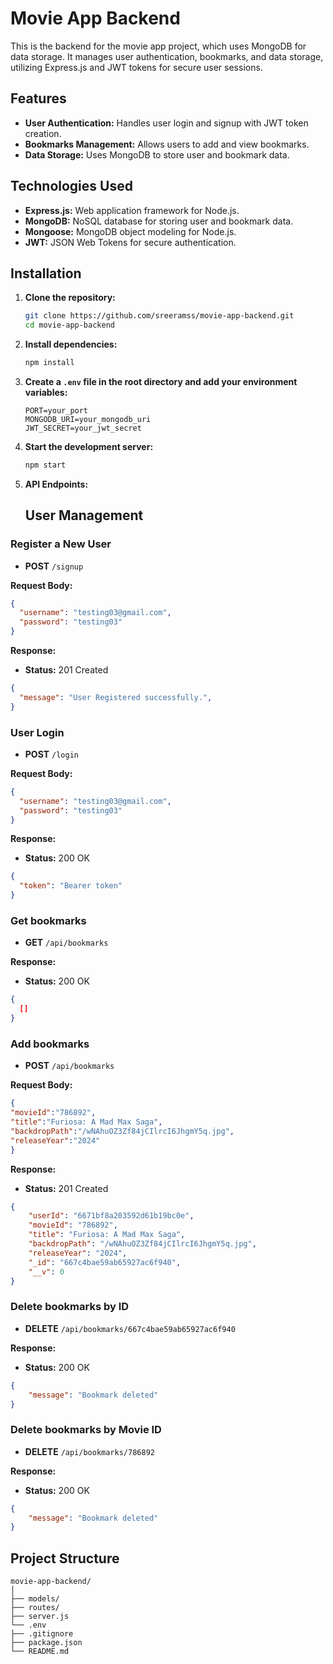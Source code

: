 # Movie App Backend

This is the backend for the movie app project, which uses MongoDB for data storage. It manages user authentication, bookmarks, and data storage, utilizing Express.js and JWT tokens for secure user sessions.

## Features

- **User Authentication:** Handles user login and signup with JWT token creation.
- **Bookmarks Management:** Allows users to add and view bookmarks.
- **Data Storage:** Uses MongoDB to store user and bookmark data.

## Technologies Used

- **Express.js:** Web application framework for Node.js.
- **MongoDB:** NoSQL database for storing user and bookmark data.
- **Mongoose:** MongoDB object modeling for Node.js.
- **JWT:** JSON Web Tokens for secure authentication.

## Installation

1. **Clone the repository:**
    ```sh
    git clone https://github.com/sreeramss/movie-app-backend.git
    cd movie-app-backend
    ```

2. **Install dependencies:**
    ```sh
    npm install
    ```

3. **Create a `.env` file in the root directory and add your environment variables:**
    ```env
    PORT=your_port
    MONGODB_URI=your_mongodb_uri
    JWT_SECRET=your_jwt_secret
    ```

4. **Start the development server:**
    ```sh
    npm start
    ```

5. **API Endpoints:**
    ## User Management

### Register a New User

- **POST** `/signup`

**Request Body:**

```json
{
  "username": "testing03@gmail.com",
  "password": "testing03"
}
```

**Response:**

- **Status:** 201 Created

```json
{
  "message": "User Registered successfully.",
}
```

### User Login

- **POST** `/login`

**Request Body:**

```json
{
  "username": "testing03@gmail.com",
  "password": "testing03"
}
```

**Response:**

- **Status:** 200 OK

```json
{
  "token": "Bearer token"
}
```

### Get bookmarks

- **GET** `/api/bookmarks`


**Response:**

- **Status:** 200 OK

```json
{
  []
}
```

### Add bookmarks

- **POST** `/api/bookmarks`

**Request Body:**

```json
{
"movieId":"786892",
"title":"Furiosa: A Mad Max Saga",
"backdropPath":"/wNAhuOZ3Zf84jCIlrcI6JhgmY5q.jpg",
"releaseYear":"2024"
}
```

**Response:**

- **Status:** 201 Created

```json
{
    "userId": "6671bf8a203592d61b19bc0e",
    "movieId": "786892",
    "title": "Furiosa: A Mad Max Saga",
    "backdropPath": "/wNAhuOZ3Zf84jCIlrcI6JhgmY5q.jpg",
    "releaseYear": "2024",
    "_id": "667c4bae59ab65927ac6f940",
    "__v": 0
}
```


### Delete bookmarks by ID

- **DELETE** `/api/bookmarks/667c4bae59ab65927ac6f940`

**Response:**

- **Status:** 200 OK

```json
{
    "message": "Bookmark deleted"
}
```

### Delete bookmarks by Movie ID

- **DELETE** `/api/bookmarks/786892`

**Response:**

- **Status:** 200 OK

```json
{
    "message": "Bookmark deleted"
}
```


## Project Structure

```plaintext
movie-app-backend/
│
├── models/
├── routes/
├── server.js
└── .env
├── .gitignore
├── package.json
└── README.md
